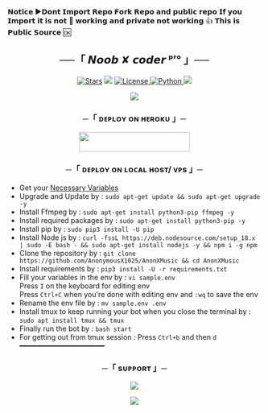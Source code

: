 𝗡𝗼𝘁𝗶𝗰𝗲 ▶𝗗𝗼𝗻𝘁 𝗜𝗺𝗽𝗼𝗿𝘁 𝗥𝗲𝗽𝗼 𝗙𝗼𝗿𝗸 𝗥𝗲𝗽𝗼 𝗮𝗻𝗱 𝗽𝘂𝗯𝗹𝗶𝗰 𝗿𝗲𝗽𝗼 𝗜𝗳 𝘆𝗼𝘂 𝗜𝗺𝗽𝗼𝗿𝘁 𝗶𝘁 𝗶𝘀 𝗻𝗼𝘁 🚫 𝘄𝗼𝗿𝗸𝗶𝗻𝗴 𝗮𝗻𝗱 𝗽𝗿𝗶𝘃𝗮𝘁𝗲 𝗻𝗼𝘁 𝘄𝗼𝗿𝗸𝗶𝗻𝗴 👍 𝗧𝗵𝗶𝘀 𝗶𝘀 𝗣𝘂𝗯𝗹𝗶𝗰 𝗦𝗼𝘂𝗿𝗰𝗲 🆗
<h2 align="center">
    ──「 𝙉𝙤𝙤𝙗 ✘ 𝙘𝙤𝙙𝙚𝙧 ᵖʳᵒ 」──
</h2>


<p align="center">
<a href="https://dashboard.heroku.com/new?template=https://github.com/lavkush639214/laila-majanu-player-"><img src="https://img.shields.io/github/stars/lavkush639214/laila-majanu-player?color=black&logo=github&logoColor=black&style=for-the-badge" alt="Stars" /></a>
<a href="https://github.com/lavkush639214/laila-majanu-player-/network/members"> <img src="https://img.shields.io/github/forks/OpSahubot/Vc-Player?color=black&logo=github&logoColor=black&style=for-the-badge" /></a>
<a href="https://github.com/lavkush639214/laila-majanu-player-/blob/master/LICENSE"> <img src="https://img.shields.io/badge/License-MIT-blueviolet?style=for-the-badge" alt="License" /> </a>
<a href="https://www.python.org/"> <img src="https://img.shields.io/badge/Written%20in-Python-orange?style=for-the-badge&logo=python" alt="Python" /> </a>
<a href="https://dashboard.heroku.com/new?template=https://github.com/lavkush639214/laila-majanu-player"> <img src="https://img.shields.io/github/last-commit/lavkush639214/laila-majanu-player-?color=blue&logo=github&logoColor=green&style=for-the-badge" /></a>
</p>

<p align="center">
  <img src="https://telegra.ph//file/5add999f427d1060949b9.jpg">
</p>

<h3 align="center">
    ─「 ᴅᴇᴩʟᴏʏ ᴏɴ ʜᴇʀᴏᴋᴜ 」─
</h3>
<p align="center"><a href="https://dashboard.heroku.com/new?template=https://github.com/Noobxcoders/NoobMusic/tree/master"> <img src="https://img.shields.io/badge/Deploy%20On%20Heroku-green?style=for-the-badge&logo=heroku" width="220" height="38.45"/></a></p>


<h3 align="center">
    ─「 ᴅᴇᴩʟᴏʏ ᴏɴ ʟᴏᴄᴀʟ ʜᴏsᴛ/ ᴠᴘs 」─
</h3>

- Get your [Necessary Variables](https://github.com/lavkush639214/VC-PLAYER/blob/master/sample.env)
- Upgrade and Update by :
`sudo apt-get update && sudo apt-get upgrade -y`
- Install Ffmpeg by :
`sudo apt-get install python3-pip ffmpeg -y`
- Install required packages by :
`sudo apt-get install python3-pip -y`
- Install pip by :
`sudo pip3 install -U pip`
- Install Node js by :
`curl -fssL https://deb.nodesource.com/setup_18.x | sudo -E bash - && sudo apt-get install nodejs -y && npm i -g npm`
- Clone the repository by :
`git clone https://github.com/AnonymousX1025/AnonXMusic && cd AnonXMusic`
- Install requirements by :
`pip3 install -U -r requirements.txt`
- Fill your variables in the env by :
`vi sample.env`<br>
Press `I` on the keyboard for editing env<br>
Press `Ctrl+C` when you're done with editing env and `:wq` to save the env<br>
- Rename the env file by :
`mv sample.env .env`
- Install tmux to keep running your bot when you close the terminal by :
`sudo apt install tmux && tmux`
- Finally run the bot by :
`bash start`
- For getting out from tmux session : Press `Ctrl+b` and then `d`<br>
━━━━━━━━━━━━━━━━━━━━

<h3 align="center">
    ─「 sᴜᴩᴩᴏʀᴛ 」─
</h3>

<p align="center">
<a href="https://t.me/Noobxcoders"><img src="https://img.shields.io/badge/-Support%20Group-green.svg?style=for-the-badge&logo=Telegram"></a>
</p>

<p align="center">
<a href="https://t.me/Noobxcoders"><img src="https://img.shields.io/badge/-Support%20Channel-pink.svg?style=for-the-badge&logo=Telegram"></a>
</p>
